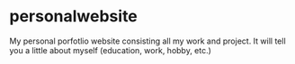 # personalwebsite
My personal porfotlio website consisting all my work and project. 
It will tell you a little about myself (education, work, hobby, etc.)